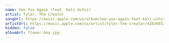 ```yaml
---
name: See You Again (feat. Kali Uchis)
artist: Tyler, The Creator
songUrl: https://music.apple.com/us/album/see-you-again-feat-kali-uchis/1254572564
artistUrl: https://music.apple.com/us/artist/tyler-the-creator/420368335
hidden: false
albumArt: flower-boy.jpg
---
```

